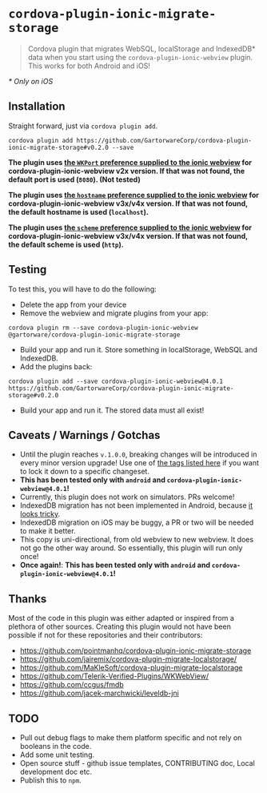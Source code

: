 # `cordova-plugin-ionic-migrate-storage`

> Cordova plugin that migrates WebSQL, localStorage and IndexedDB* data when you start using the `cordova-plugin-ionic-webview` plugin. This works for both Android and iOS!

_* Only on iOS_

## Installation

Straight forward, just via `cordova plugin add`.

```
cordova plugin add https://github.com/GartorwareCorp/cordova-plugin-ionic-migrate-storage#v0.2.0 --save
```

**The plugin uses [the `WKPort` preference supplied to the ionic webview](https://github.com/ionic-team/cordova-plugin-ionic-webview/tree/2.x#wkport) for cordova-plugin-ionic-webview v2x version. If that was not found, the default port is used (`8080`). (Not tested)**

**The plugin uses [the `hostname` preference supplied to the ionic webview](https://github.com/ionic-team/cordova-plugin-ionic-webview#hostname) for cordova-plugin-ionic-webview v3x/v4x version. If that was not found, the default hostname is used (`localhost`).**

**The plugin uses [the `scheme` preference supplied to the ionic webview](https://github.com/ionic-team/cordova-plugin-ionic-webview#scheme) for cordova-plugin-ionic-webview v3x/v4x version. If that was not found, the default scheme is used (`http`).**


## Testing

To test this, you will have to do the following:

* Delete the app from your device
* Remove the webview and migrate plugins from your app:

```
cordova plugin rm --save cordova-plugin-ionic-webview @gartorware/cordova-plugin-ionic-migrate-storage
```

* Build your app and run it. Store something in localStorage, WebSQL and IndexedDB.
* Add the plugins back:
        
```
cordova plugin add --save cordova-plugin-ionic-webview@4.0.1 https://github.com/GartorwareCorp/cordova-plugin-ionic-migrate-storage#v0.2.0
```

* Build your app and run it. The stored data must all exist!

## Caveats / Warnings / Gotchas

* Until the plugin reaches `v.1.0.0`, breaking changes will be introduced in every minor version upgrade! Use one of [the tags listed here](https://github.com/GartorwareCorp/cordova-plugin-ionic-migrate-storage/releases) if you want to lock it down to a specific changeset.
* **This has been tested only with `android` and `cordova-plugin-ionic-webview@4.0.1`!**
* Currently, this plugin does not work on simulators. PRs welcome!
* IndexedDB migration has not been implemented in Android, because [it looks tricky](https://stackoverflow.com/a/35142175).
* IndexedDB migration on iOS may be buggy, a PR or two will be needed to make it better. 
* This copy is uni-directional, from old webview to new webview. It does not go the other way around. So essentially, this plugin will run only once! 
* **Once again!**: **This has been tested only with `android` and `cordova-plugin-ionic-webview@4.0.1`!**

## Thanks

Most of the code in this plugin was either adapted or inspired from a plethora of other sources. Creating this plugin would not have been possible if not for these repositories and their contributors:

* https://github.com/pointmanhq/cordova-plugin-ionic-migrate-storage
* https://github.com/jairemix/cordova-plugin-migrate-localstorage/
* https://github.com/MaKleSoft/cordova-plugin-migrate-localstorage
* https://github.com/Telerik-Verified-Plugins/WKWebView/
* https://github.com/ccgus/fmdb
* https://github.com/jacek-marchwicki/leveldb-jni

## TODO 

* Pull out debug flags to make them platform specific and not rely on booleans in the code.
* Add some unit testing.
* Open source stuff - github issue templates, CONTRIBUTING doc, Local development doc etc.
* Publish this to `npm`.

